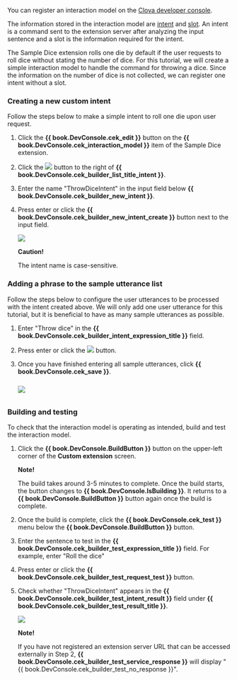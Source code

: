 ﻿You can register an interaction model on the <a href="https://developers.naver.com/console/clova/cek/#/list" target="_blank">Clova developer console</a>.

The information stored in the interaction model are [intent](/Design/Design_Guideline_For_Extension.md#Intent) and [slot](/Design/Design_Guideline_For_Extension.md#Slot). An intent is a command sent to the extension server after analyzing the input sentence and a slot is the information required for the intent.

The Sample Dice extension rolls one die by default if the user requests to roll dice without stating the number of dice. For this tutorial, we will create a simple interaction model to handle the command for throwing a dice. Since the information on the number of dice is not collected, we can register one intent without a slot.

### Creating a new custom intent
Follow the steps below to make a simple intent to roll one die upon user request.

1. Click the **{{ book.DevConsole.cek_edit }}** button on the **{{ book.DevConsole.cek_interaction_model }}** item of the Sample Dice extension.
2. Click the <img class="inlineImage" src="/CEK/Resources/Images/DevConsole_Plus_Button.png" /> button to the right of **{{ book.DevConsole.cek_builder_list_title_intent }}**.
3. Enter the name "ThrowDiceIntent" in the input field below **{{ book.DevConsole.cek_builder_new_intent }}**.
4. Press enter or click the **{{ book.DevConsole.cek_builder_new_intent_create }}** button next to the input field.

	<img src="/CEK/Resources/Images/CEK_Tutorial_NewIntent.png" style=" max-width:800px;" />

	<div class="danger">
	  <p><strong>Caution!</strong></p>
		<p>The intent name is case-sensitive.</p>
	</div>

### Adding a phrase to the sample utterance list
Follow the steps below to configure the user utterances to be processed with the intent created above. We will only add one user utterance for this tutorial, but it is beneficial to have as many sample utterances as possible.
1. Enter "Throw dice" in the **{{ book.DevConsole.cek_builder_intent_expression_title }}** field.
2. Press enter or click the <img class="inlineImage" src="/CEK/Resources/Images/DevConsole_Plus_Button.png" /> button.
3. Once you have finished entering all sample utterances, click **{{ book.DevConsole.cek_save }}**.

	<img src="/CEK/Resources/Images/CEK_Tutorial_SpeechExample.png" style=" max-width:800px; margin-top:10px; margin-bottom:10px;" />

### Building and testing
To check that the interaction model is operating as intended, build and test the interaction model.

1. Click the **{{ book.DevConsole.BuildButton }}** button on the upper-left corner of the **Custom extension** screen.

	<div class="note">
	  <p><strong>Note!</strong></p>
		<p>The build takes around 3-5 minutes to complete. Once the build starts, the button changes to <strong>{{ book.DevConsole.IsBuilding }}</strong>. It returns to a <strong>{{ book.DevConsole.BuildButton }}</strong> button again once the build is complete.</p>
	</div>

2. Once the build is complete, click the **{{ book.DevConsole.cek_test }}** menu below the **{{ book.DevConsole.BuildButton }}** button.

3. Enter the sentence to test in the **{{ book.DevConsole.cek_builder_test_expression_title }}** field. For example, enter "Roll the dice"
4. Press enter or click the **{{ book.DevConsole.cek_builder_test_request_test }}** button.
5. Check whether "ThrowDiceIntent" appears in the **{{ book.DevConsole.cek_builder_test_intent_result }}** field under **{{ book.DevConsole.cek_builder_test_result_title }}**.

	<img src="/CEK/Resources/Images/CEK_Tutorial_Test.png" style="max-width:800px;"/>

	<div class="note">
	<p><strong>Note!</strong></p>
	<p>If you have not registered an extension server URL that can be accessed externally in Step 2, <strong>{{ book.DevConsole.cek_builder_test_service_response }}</strong> will display "{{ book.DevConsole.cek_builder_test_no_response }}".</p>
	</div>
